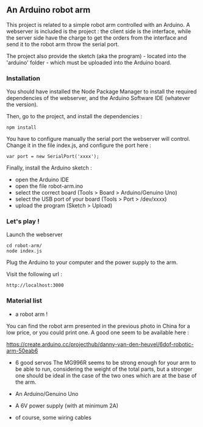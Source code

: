## An Arduino robot arm

This project is related to a simple robot arm controlled with an Arduino.
A webserver is included is the project : the client side is the interface,
while the server side have the charge to get the orders from the interface
and send it to the robot arm throw the serial port.

The project also provide the sketch (aka the program) - located into the
'arduino' folder - which must be uploaded into the Arduino board.


### Installation

You should have installed the Node Package Manager to install the required
dependencies of the webserver, and the Arduino Software IDE (whatever the
version).

Then, go to the project, and install the dependencies :
```
npm install
```

You have to configure manually the serial port the webserver will control.
Change it in the file index.js, and configure the port here :
```
var port = new SerialPort('xxxx');
```

Finally, install the Arduino sketch :
 - open the Arduino IDE
 - open the file robot-arm.ino
 - select the correct board (Tools > Board > Arduino/Genuino Uno)
 - select the USB port of your board (Tools > Port > /dev/xxxx)
 - upload the program (Sketch > Upload)


### Let's play !

Launch the webserver
```
cd robot-arm/
node index.js
```
Plug the Arduino to your computer and the power supply to the arm.

Visit the following url :
```
http://localhost:3000
```


### Material list

 - a robot arm !

You can find the robot arm presented in the  previous photo in China for
a low price, or you could print one. A good one seem to be available here :

https://create.arduino.cc/projecthub/danny-van-den-heuvel/6dof-robotic-arm-50eab6

 - 6 good servos
The MG996R seems to be strong enough for your arm to be able to run, 
considering the weight of the total parts, but a stronger one should be ideal
in the case of the two ones which are at the base of the arm.

 - An Arduino/Genuino Uno
 - A 6V power supply (with at minimum 2A)
 - of course, some wiring cables
